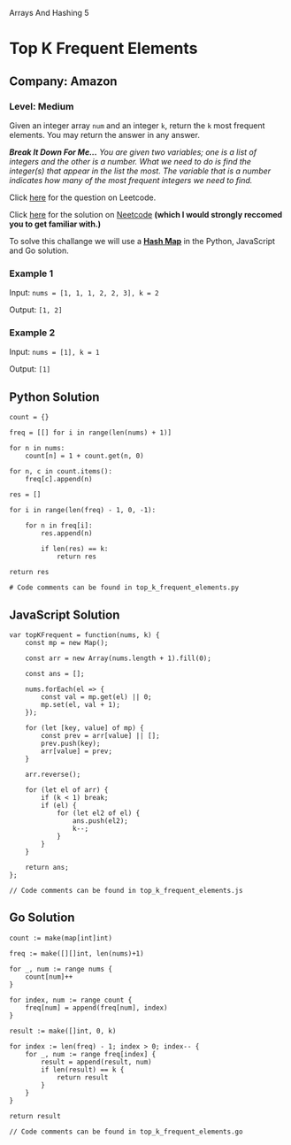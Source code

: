 Arrays And Hashing 5
# Top K Frequent Elements
## Company: Amazon
### Level: Medium

Given an integer array `num` and an integer `k`, return the `k` most frequent elements. You may return the answer in any answer.

***Break It Down For Me...***
*You are given two variables; one is a list of integers and the other is a number.*
*What we need to do is find the integer(s) that appear in the list the most.*
*The variable that is a number indicates how many of the most frequent integers we need to find.*

Click [here](https://leetcode.com/problems/top-k-frequent-elements/description/) for the question on Leetcode.

Click [here](https://www.youtube.com/watch?v=XEmy13g1Qxc) for the solution on [Neetcode](https://neetcode.io/) **(which I would strongly reccomed you to get familiar with.)**

To solve this challange we will use a **[Hash Map](https://stackoverflow.com/questions/2592043/what-is-a-hash-map-in-programming-and-where-can-it-be-used)** in the Python, JavaScript and Go solution.

### Example 1
Input: `nums = [1, 1, 1, 2, 2, 3], k = 2`

Output: `[1, 2]`

### Example 2
Input: `nums = [1], k = 1`

Output: `[1]`


## Python Solution
```
count = {}

freq = [[] for i in range(len(nums) + 1)]

for n in nums:
    count[n] = 1 + count.get(n, 0)

for n, c in count.items():
    freq[c].append(n)

res = []

for i in range(len(freq) - 1, 0, -1):

    for n in freq[i]:
        res.append(n)

        if len(res) == k:
            return res

return res

# Code comments can be found in top_k_frequent_elements.py
```

## JavaScript Solution
```
var topKFrequent = function(nums, k) {
    const mp = new Map();

    const arr = new Array(nums.length + 1).fill(0);

    const ans = [];

    nums.forEach(el => {
        const val = mp.get(el) || 0;
        mp.set(el, val + 1);
    });

    for (let [key, value] of mp) {
        const prev = arr[value] || [];
        prev.push(key);
        arr[value] = prev;
    }

    arr.reverse();

    for (let el of arr) {
        if (k < 1) break;
        if (el) {
            for (let el2 of el) {
                ans.push(el2);
                k--;
            }
        }
    }

    return ans;
};

// Code comments can be found in top_k_frequent_elements.js
```

## Go Solution
```
count := make(map[int]int)

freq := make([][]int, len(nums)+1)

for _, num := range nums {
    count[num]++
}

for index, num := range count {
    freq[num] = append(freq[num], index)
}

result := make([]int, 0, k)

for index := len(freq) - 1; index > 0; index-- {
    for _, num := range freq[index] {
        result = append(result, num)
        if len(result) == k {
            return result
        }
    }
}

return result

// Code comments can be found in top_k_frequent_elements.go
```
